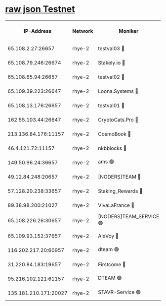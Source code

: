 
[raw json Testnet](https://rpc-check.quickt.stavr.tech/quickt/rpc-quickt-result.json)
=


<table><tr><th>IP-Address</th><th>Network</th><th>Moniker</th><th>Latest Block Height</th><th>Earliest Block Height</th><th>Catching Up</th><th>Tx Index</th><th>Voting Power</th><th>Scan Time</th></tr><tr><td>65.108.2.27:26657</td><td>rhye-2</td><td>testval03 🔴</td><td>778253</td><td>1</td><td>False</td><td>on</td><td>11002050</td><td>2024-02-12T17:31:11.064856002UTC</td></tr><tr><td>65.108.79.246:26674</td><td>rhye-2</td><td>Stakely.io 🔴</td><td>778254</td><td>1</td><td>False</td><td>on</td><td>10010</td><td>2024-02-12T17:31:15.670962403UTC</td></tr><tr><td>65.108.65.94:26657</td><td>rhye-2</td><td>testval02 🔴</td><td>778255</td><td>1</td><td>False</td><td>on</td><td>11002050</td><td>2024-02-12T17:31:18.472878949UTC</td></tr><tr><td>65.109.39.223:26647</td><td>rhye-2</td><td>Loona.Systems 🔴</td><td>778255</td><td>1</td><td>False</td><td>off</td><td>86949</td><td>2024-02-12T17:31:21.600789838UTC</td></tr><tr><td>65.108.13.176:26657</td><td>rhye-2</td><td>testval01 🔴</td><td>778255</td><td>1</td><td>False</td><td>on</td><td>13082010</td><td>2024-02-12T17:31:22.415257687UTC</td></tr><tr><td>162.55.103.44:26647</td><td>rhye-2</td><td>CryptoCats.Pro 🔴</td><td>778260</td><td>1</td><td>False</td><td>off</td><td>9999</td><td>2024-02-12T17:31:54.969341385UTC</td></tr><tr><td>213.136.84.176:11157</td><td>rhye-2</td><td>CosmoBook 🔴</td><td>778259</td><td>65301</td><td>False</td><td>off</td><td>1528057</td><td>2024-02-12T17:31:48.534562800UTC</td></tr><tr><td>46.4.121.72:11157</td><td>rhye-2</td><td>nkbblocks 🔴</td><td>778252</td><td>70101</td><td>False</td><td>off</td><td>81491</td><td>2024-02-12T17:31:03.133965110UTC</td></tr><tr><td>149.50.96.24:36657</td><td>rhye-2</td><td>ams 🟢</td><td>778257</td><td>133501</td><td>False</td><td>on</td><td>0</td><td>2024-02-12T17:31:37.882484197UTC</td></tr><tr><td>49.12.84.248:20657</td><td>rhye-2</td><td>[NODERS]TEAM 🔴</td><td>778257</td><td>146001</td><td>False</td><td>on</td><td>59690</td><td>2024-02-12T17:31:35.420613768UTC</td></tr><tr><td>57.128.20.238:33657</td><td>rhye-2</td><td>Staking_Rewards 🔴</td><td>778255</td><td>149101</td><td>False</td><td>on</td><td>9900</td><td>2024-02-12T17:31:21.209696741UTC</td></tr><tr><td>89.38.98.200:21027</td><td>rhye-2</td><td>VivaLaFrance 🔴</td><td>778252</td><td>220501</td><td>False</td><td>off</td><td>10000</td><td>2024-02-12T17:31:05.675685915UTC</td></tr><tr><td>65.108.226.26:30657</td><td>rhye-2</td><td>[NODERS]TEAM_SERVICE 🟢</td><td>778255</td><td>241501</td><td>False</td><td>on</td><td>0</td><td>2024-02-12T17:31:21.986200401UTC</td></tr><tr><td>65.109.93.152:37657</td><td>rhye-2</td><td>AlxVoy 🔴</td><td>778253</td><td>315173</td><td>False</td><td>on</td><td>143351</td><td>2024-02-12T17:31:08.103203341UTC</td></tr><tr><td>116.202.217.20:60957</td><td>rhye-2</td><td>dteam 🟢</td><td>778255</td><td>421794</td><td>False</td><td>on</td><td>0</td><td>2024-02-12T17:31:18.819370653UTC</td></tr><tr><td>31.220.84.183:19657</td><td>rhye-2</td><td>Firstcome 🔴</td><td>778253</td><td>730173</td><td>False</td><td>off</td><td>717671</td><td>2024-02-12T17:31:10.659571950UTC</td></tr><tr><td>95.216.102.121:61157</td><td>rhye-2</td><td>DTEAM 🟢</td><td>749821</td><td>748801</td><td>False</td><td>on</td><td>0</td><td>2024-02-12T17:31:16.005720047UTC</td></tr><tr><td>135.181.210.171:20027</td><td>rhye-2</td><td>STAVR-Service 🟢</td><td>778256</td><td>775501</td><td>False</td><td>on</td><td>0</td><td>2024-02-12T17:31:33.040349151UTC</td></tr></table>